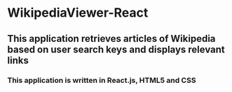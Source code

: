 # WikipediaViewer-React
## This application retrieves articles of Wikipedia based on user search keys and displays relevant links

### This application is written in React.js, HTML5 and CSS
